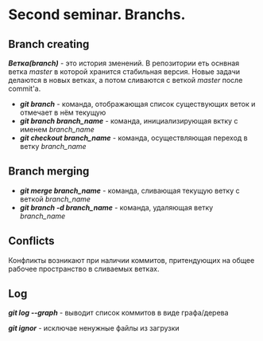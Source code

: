 # Second seminar. Branchs.

## Branch creating

__*Ветка(branch)*__ - это история зменений. В репозитории еть оснвная ветка *master* в которой хранится стабильная версия. Новые задачи делаются в новых ветках, а потом сливаются с веткой *master* после commit'а.

* __*git branch*__ - команда, отображающая список существующих веток и отмечает в нём текущую 
* __*git branch branch_name*__ - команда, инициализирующая вктку с именем *branch_name* 
* __*git checkout branch_name*__ - команда, осуществляющая переход в ветку *branch_name*

## Branch merging

* __*git merge branch_name*__ - команда, сливающая текущую ветку с веткой *branch_name*
* __*git branch -d branch_name*__ - команда, удаляющая ветку *branch_name* 

## Conflicts

Конфликты возникают при наличии коммитов, притендующих на общее рабочее пространство в сливаемых ветках. 

## Log

__*git log --graph*__ - выводит список коммитов в виде графа/дерева 

__*git ignor*__ - исключае ненужные файлы из загрузки